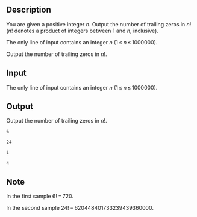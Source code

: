 ## Description

<div><p>You are given a positive integer <span class="tex-span"><i>n</i></span>. Output the number of trailing zeros in <span class="tex-span"><i>n</i>!</span> (<span class="tex-span"><i>n</i>!</span> denotes a product of integers between 1 and <span class="tex-span"><i>n</i></span>, inclusive).</p></div><div class="input-specification"><p>The only line of input contains an integer <span class="tex-span"><i>n</i></span> (<span class="tex-span">1 ≤ <i>n</i> ≤ 1000000</span>).</p></div><div class="output-specification"><p>Output the number of trailing zeros in <span class="tex-span"><i>n</i>!</span>.</p></div>

## Input

<p>The only line of input contains an integer <span class="tex-span"><i>n</i></span> (<span class="tex-span">1 ≤ <i>n</i> ≤ 1000000</span>).</p>

## Output

<p>Output the number of trailing zeros in <span class="tex-span"><i>n</i>!</span>.</p>





```input1
6

```




```input2
24

```




```output1
1

```




```output2
4

```



## Note

<p>In the first sample <span class="tex-span">6! = 720</span>.</p><p>In the second sample <span class="tex-span">24! = 620448401733239439360000</span>.</p>
